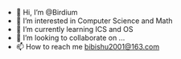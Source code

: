 - 👋 Hi, I’m @Birdium
- 👀 I’m interested in Computer Science and Math
- 🌱 I’m currently learning ICS and OS
- 💞️ I’m looking to collaborate on ...
- 📫 How to reach me bibishu2001@163.com

<!---
Birdium/Birdium is a ✨ special ✨ repository because its `README.md` (this file) appears on your GitHub profile.
You can click the Preview link to take a look at your changes.
--->
